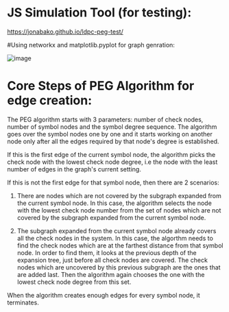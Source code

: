 # JS Simulation Tool (for testing): 
https://jonabako.github.io/ldpc-peg-test/

#Using networkx and matplotlib.pyplot for graph genration:

![image](https://github.com/jonabako/ldpc-peg-test/assets/87908322/1920750b-83ed-4256-82aa-0cb679738d71)

# Core Steps of PEG Algorithm for edge creation:

The PEG algorithm starts with 3 parameters: number of check nodes, number of symbol nodes and the symbol degree sequence. The algorithm goes over the symbol nodes one by one and it starts working on another node only after all the edges required by that node's degree is established. 

If this is the first edge of the current symbol node, the algorithm picks the check node with the lowest check node degree, i.e the node with the least number of edges in the graph's current setting. 

If this is not the first edge for that symbol node, then there are 2 scenarios:

1. There are nodes which are not covered by the subgraph expanded from the current symbol node. In this case, the algorithm selects the node with the lowest check node number from the set of nodes which are not covered by the subgraph expanded from the current symbol node.

2. The subgraph expanded from the current symbol node already covers all the check nodes in the system. In this case, the algorthm needs to find the check nodes which are at the farthest distance from that symbol node. In order to find them, it looks at the previous depth of the expansion tree, just before all check nodes are covered. The check nodes which are uncovered by this previous subgraph are the ones that are added last. Then the algorithm again chooses the one with the lowest check node degree from this set.

When the algorithm creates enough edges for every symbol node, it terminates.
